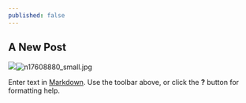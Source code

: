 ```yaml
---
published: false
---
```

## A New Post

![]({{site.baseurl}}/_posts/n17608880_small.jpg)![n17608880_small.jpg]({{site.baseurl}}/_posts/n17608880_small.jpg)


Enter text in [Markdown](http://daringfireball.net/projects/markdown/). Use the toolbar above, or click the **?** button for formatting help.
